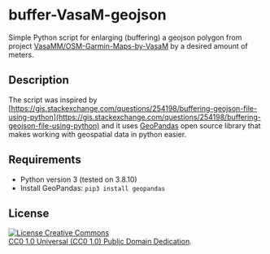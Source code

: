 # buffer-VasaM-geojson
Simple Python script for enlarging (buffering) a geojson polygon from project [VasaMM/OSM-Garmin-Maps-by-VasaM](https://github.com/VasaMM/OSM-Garmin-Maps-by-VasaM) by a desired amount of meters.


## Description
The script was inspired by [https://gis.stackexchange.com/questions/254198/buffering-geojson-file-using-python](https://gis.stackexchange.com/questions/254198/buffering-geojson-file-using-python) and it uses
[GeoPandas](https://geopandas.org/) open source library that makes working with geospatial data in python easier.


## Requirements
* Python version 3 (tested on 3.8.10)
* Install GeoPandas: `pip3 install geopandas`


## License
[![License Creative Commons](https://i.creativecommons.org/l/by/4.0/88x31.png)](https://creativecommons.org/publicdomain/zero/1.0/)  
[CC0 1.0 Universal (CC0 1.0) Public Domain Dedication](https://creativecommons.org/publicdomain/zero/1.0/).

